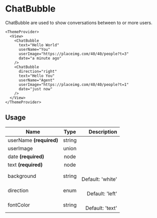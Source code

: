 # ChatBubble
ChatBubble are used to show conversations between to or more users.

```example
<ThemeProvider>
  <View>
    <ChatBubble
      text="Hello World"
      userName="You"
      userImage="https://placeimg.com/40/40/people?t=3"
      date="a minute ago"
    />
    <ChatBubble
      direction="right"
      text="Hello You"
      userName="Agent"
      userImage="https://placeimg.com/40/40/people?t=1"
      date="just now"
    />
  </View>
</ThemeProvider>
```
## Usage
| Name        | Type           | Description  |
| ----------- |:--------------:| ------------:|
|userName **(required)**|string|
|userImage|union|
|date **(required)**|node|
|text **(required)**|node|
|background|string|<br>Default: 'white'
|direction|enum|<br>Default: 'left'
|fontColor|string|<br>Default: 'text'
